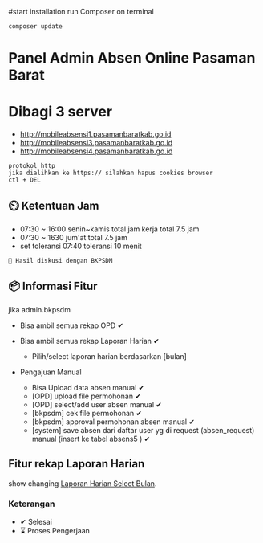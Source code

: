 #start  installation
run Composer on terminal

```
composer update
```

# Panel Admin Absen Online Pasaman Barat
# Dibagi 3 server  
- http://mobileabsensi1.pasamanbaratkab.go.id
- http://mobileabsensi3.pasamanbaratkab.go.id
- http://mobileabsensi4.pasamanbaratkab.go.id

```
protokol http
jika dialihkan ke https:// silahkan hapus cookies browser
ctl + DEL
```

## ⏲️ Ketentuan Jam
 - 07:30 ~ 16:00 senin~kamis total jam kerja total 7.5 jam
 - 07:30 ~ 1630 jum'at total 7.5 jam
 - set toleransi 07:40 toleransi  10 menit


```
📓 Hasil diskusi dengan BKPSDM
```

## 📦 Informasi Fitur 
  jika admin.bkpsdm
  - Bisa ambil semua rekap OPD ✔
  - Bisa ambil semua rekap Laporan Harian ✔
    - Pilih/select laporan harian berdasarkan [bulan]
    
  - Pengajuan Manual  
    - Bisa Upload data absen manual ✔
    - [OPD] upload file permohonan ✔
    - [OPD] select/add user absen manual ✔
    - [bkpsdm] cek file permohonan ✔
    - [bkpsdm] approval permohonan absen manual ✔
    - [system] save absen dari daftar user yg di request (absen_request) manual (insert ke tabel absens5 ) ✔





## Fitur rekap Laporan Harian
show changing [Laporan Harian Select Bulan](https://github.com/KominfoPasbar/AdminAbsenOnline/commit/287e8eff4a41028e329767cf789b773c04ec94ce).

### Keterangan
- ✔ Selesai
- ⌛ Proses Pengerjaan

